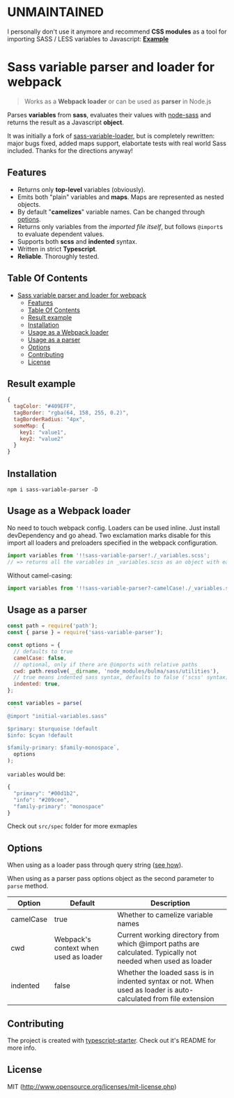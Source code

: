 # UNMAINTAINED

I personally don't use it anymore and recommend **CSS modules** as a tool for importing SASS / LESS variables to Javascript: [__Example__](https://github.com/mleg/sass-vars-to-js-example)

# Sass variable parser and loader for webpack

> Works as a **Webpack loader** or can be used as **parser** in Node.js

Parses **variables** from **sass**, evaluates their values with [node-sass](https://github.com/sass/node-sass) and returns the result as a Javascript **object**.

It was initially a fork of [sass-variable-loader](https://github.com/nordnet/sass-variable-loader), but is completely rewritten: major bugs fixed, added maps support, elabortate tests with real world Sass included. Thanks for the directions anyway!

## Features

* Returns only **top-level** variables (obviously).
* Emits both "plain" variables and **maps**. Maps are represented as nested objects.
* By default "**camelizes**" variable names. Can be changed through [options](#options).
* Returns only variables from the _imported file itself_, but follows `@import`s to evaluate dependent values.
* Supports both **scss** and **indented** syntax.
* Written in strict **Typescript**.
* **Reliable**. Thoroughly tested.

## Table Of Contents

- [Sass variable parser and loader for webpack](#sass-variable-parser-and-loader-for-webpack)
  - [Features](#features)
  - [Table Of Contents](#table-of-contents)
  - [Result example](#result-example)
  - [Installation](#installation)
  - [Usage as a Webpack loader](#usage-as-a-webpack-loader)
  - [Usage as a parser](#usage-as-a-parser)
  - [Options](#options)
  - [Contributing](#contributing)
  - [License](#license)

## Result example

```javascript
{
  tagColor: "#409EFF",
  tagBorder: "rgba(64, 158, 255, 0.2)",
  tagBorderRadius: "4px",
  someMap: {
    key1: "value1",
    key2: "value2"
  }
}
```

## Installation

`npm i sass-variable-parser -D`

## Usage as a Webpack loader

No need to touch webpack config. Loaders can be used inline. Just install devDependency and go ahead. Two exclamation marks disable for this import all loaders and preloaders specified in the webpack configuration.

```javascript
import variables from '!!sass-variable-parser!./_variables.scss';
// => returns all the variables in _variables.scss as an object with each variable name camelCased
```

Without camel-casing:

```javascript
import variables from '!!sass-variable-parser?-camelCase!./_variables.scss';
```

## Usage as a parser

```javascript
const path = require('path');
const { parse } = require('sass-variable-parser');

const options = {
  // defaults to true
  camelCase: false,
  // optional, only if there are @imports with relative paths
  cwd: path.resolve(__dirname, 'node_modules/bulma/sass/utilities'),
  // true means indented sass syntax, defaults to false ('scss' syntax)
  indented: true,
};

const variables = parse(
  `
@import "initial-variables.sass"

$primary: $turquoise !default
$info: $cyan !default

$family-primary: $family-monospace`,
  options
);
```

`variables` would be:

```javascript
{
  "primary": "#00d1b2",
  "info": "#209cee",
  "family-primary": "monospace"
}
```

Check out `src/spec` folder for more exmaples

## Options

When using as a loader pass through query string ([see how](https://github.com/webpack/loader-utils#parsequery)).

When using as a parser pass options object as the second parameter to `parse` method.

| Option    | Default                               | Description                                                                                                      |
| --------- | ------------------------------------- | ---------------------------------------------------------------------------------------------------------------- |
| camelCase | true                                  | Whether to camelize variable names                                                                               |
| cwd       | Webpack's context when used as loader | Current working directory from which @import paths are calculated. Typically not needed when used as loader      |
| indented  | false                                 | Whether the loaded sass is in indented syntax or not. When used as loader is auto-calculated from file extension |

## Contributing

The project is created with [typescript-starter](https://github.com/bitjson/typescript-starter).
Check out it's README for more info.

## License

MIT (http://www.opensource.org/licenses/mit-license.php)
